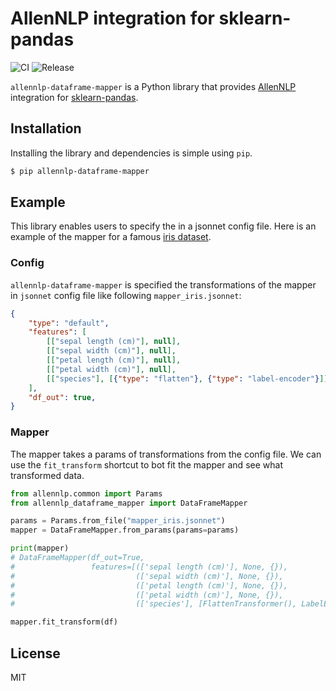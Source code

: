 # AllenNLP integration for sklearn-pandas

![CI](https://github.com/shunk031/allennlp-dataframe-mapper/workflows/CI/badge.svg?branch=master)
![Release](https://github.com/shunk031/allennlp-dataframe-mapper/workflows/Release/badge.svg?branch=master)

`allennlp-dataframe-mapper` is a Python library that provides [AllenNLP](https://github.com/allenai/allennlp) integration for [sklearn-pandas](https://github.com/scikit-learn-contrib/sklearn-pandas).

## Installation

Installing the library and dependencies is simple using `pip`.

```sh
$ pip allennlp-dataframe-mapper
```

## Example

This library enables users to specify the in a jsonnet config file.
Here is an example of the mapper for a famous [iris dataset](https://archive.ics.uci.edu/ml/datasets/iris).

### Config

`allennlp-dataframe-mapper` is specified the transformations of the mapper in `jsonnet` config file like following `mapper_iris.jsonnet`:

```json
{
    "type": "default",
    "features": [
        [["sepal length (cm)"], null],
        [["sepal width (cm)"], null],
        [["petal length (cm)"], null],
        [["petal width (cm)"], null],
        [["species"], [{"type": "flatten"}, {"type": "label-encoder"}]],
    ],
    "df_out": true,
}
```

### Mapper

The mapper takes a params of transformations from the config file.
We can use the `fit_transform` shortcut to bot fit the mapper and see what transformed data.

```python
from allennlp.common import Params
from allennlp_dataframe_mapper import DataFrameMapper

params = Params.from_file("mapper_iris.jsonnet")
mapper = DataFrameMapper.from_params(params=params)

print(mapper)
# DataFrameMapper(df_out=True,
#                 features=[(['sepal length (cm)'], None, {}),
#                           (['sepal width (cm)'], None, {}),
#                           (['petal length (cm)'], None, {}),
#                           (['petal width (cm)'], None, {}),
#                           (['species'], [FlattenTransformer(), LabelEncoder()], {})])

mapper.fit_transform(df)
```

## License

MIT
